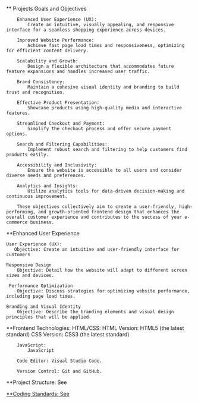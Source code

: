 ** Projects Goals and Objectives

        Enhanced User Experience (UX): 
            Create an intuitive, visually appealing, and responsive interface for a seamless shopping experience across devices.

        Improved Website Performance: 
            Achieve fast page load times and responsiveness, optimizing for efficient content delivery.

        Scalability and Growth: 
            Design a flexible architecture that accommodates future feature expansions and handles increased user traffic.

        Brand Consistency: 
            Maintain a cohesive visual identity and branding to build trust and recognition.

        Effective Product Presentation: 
            Showcase products using high-quality media and interactive features.

        Streamlined Checkout and Payment: 
            Simplify the checkout process and offer secure payment options.

        Search and Filtering Capabilities:  
            Implement robust search and filtering to help customers find products easily.
            
        Accessibility and Inclusivity: 
            Ensure the website is accessible to all users and consider diverse needs and preferences.

        Analytics and Insights: 
            Utilize analytics tools for data-driven decision-making and continuous improvement.

        These objectives collectively aim to create a user-friendly, high-performing, and growth-oriented frontend design that enhances the overall customer experience and contributes to the success of your e-commerce business.

**Enhanced User Experience

    User Experience (UX):
       Objective: Create an intuitive and user-friendly interface for customers

    Responsive Design
        Objective: Detail how the website will adapt to different screen sizes and devices.

     Performance Optimization
        Objective: Discuss strategies for optimizing website performance, including page load times.

    Branding and Visual Identity
        Objective: Describe the branding elements and visual design principles that will be applied.


 **Frontend Technologies:
        HTML/CSS:
            HTML Version: HTML5 (the latest standard)
            CSS Version: CSS3 (the latest standard)

        JavaScript:
            JavaScript

        Code Editor: Visual Studio Code.

        Version Control: Git and GitHub.

**Project Structure:
    See <a href="./directory_structure.txt">


**Coding Standards:
     See <a href="./coding_standards.txt">    
